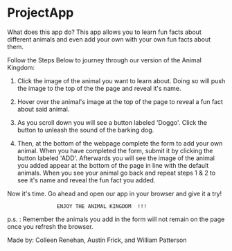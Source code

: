 # ProjectApp

What does this app do?
This app allows you to learn fun facts about different animals and even add your own with your own fun facts about them.

Follow the Steps Below to journey through our version of the Animal Kingdom:

1. Click the image of the animal you want to learn about. Doing so will push the image to the top of the the page and reveal it's name.

2. Hover over the animal's image at the top of the page to reveal a fun fact about said animal.

3. As you scroll down you will see a button labeled 'Doggo'. Click the button to unleash the sound of the barking dog.

4. Then, at the bottom of the webpage complete the form to add your own animal. When you have completed the form, submit it by clicking the button labeled 'ADD'. Afterwards you will see the image of the animal you added appear at the bottom of the page in line with the default animals. When you see your animal go back and repeat steps 1 & 2 to see it's name and reveal the fun fact you added.

Now it's time.
Go ahead and open our app in your browser and give it a try!

                    ENJOY THE ANIMAL KINGDOM  !!!

p.s. :
Remember the animals you add in the form will not remain on the page once you refresh the browser.

Made by: Colleen Renehan, Austin Frick, and William Patterson
